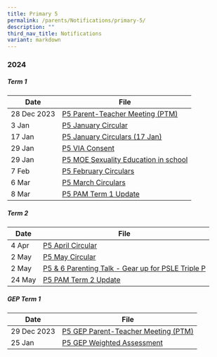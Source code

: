 ```yaml
---
title: Primary 5
permalink: /parents/Notifications/primary-5/
description: ""
third_nav_title: Notifications
variant: markdown
---
```

### **2024**

##### Term 1

| Date| File | 
| -------- | -------- |
|28 Dec 2023|[P5 Parent-Teacher Meeting (PTM)](/files/Notification%202024/P5/RGPS_N24_P5_001.pdf)|
|3 Jan|[P5 January Circular](/files/Notification%202024/P5/RGPS_N24_P5_002_P5_January_Circulars.pdf)|
|17 Jan|[P5 January Circulars (17 Jan)](/files/Notification%202024/P5/RGPS_N24_P5_008_P5_January_Circulars__17_January_.pdf)|
|29 Jan|[P5 VIA Consent](/files/Notification%202024/P5/P5_VIA_Consent_Form__RGPS_N24_P5_006_.pdf)|
|29 Jan|[P5 MOE Sexuality Education in school](/files/Notification%202024/P5/P5_PG_2024__RGPS_N24_P5_005_.pdf)|
|7 Feb|[P5 February Circulars](/files/Notification%202024/P5/RGPS_N24_P5_009_P5_February_Circulars.pdf)|
|6 Mar|[P5 March Circulars](/files/Notification%202024/P5/P5__March_Circulars.pdf)|
|8 Mar|[P5 PAM Term 1 Update](/files/Notification%202024/P5/Term_1_P5_PAM_update_2024.pdf)|

##### Term 2

| Date| File | 
| -------- | -------- |
|4 Apr|[P5 April Circular](/files/Notification%202024/P5/RGPS_N24_P5_019_P5_April_Circulars_Final.pdf)|
|2 May|[P5 May Circular](/files/Notification%202024/P5/RGPS_N24_P6_021_May_Circulars.pdf)|
|2 May|[P5 & 6 Parenting Talk - Gear up for PSLE Triple P](/files/Notification%202024/P6/P5_P6_Parenting_Talk___Gear_Up_for_PSLE_Triple_P_Flyer.pdf)|
|24 May|[P5 PAM Term 2 Update](/files/Notification%202024/P5/Term_2_2024_P5_PAM_Termly_Update.pdf)|

##### GEP Term 1

| Date| File | 
| -------- | -------- |
|29 Dec 2023|[P5 GEP Parent-Teacher Meeting (PTM)](/files/Notification%202024/P5%20GEP/RGPS_P5_GEP_N24_002.pdf)|
|25 Jan|[P5 GEP Weighted Assessment](/files/Notification%202024/P5%20GEP/RGPS_N24_P5_GEP_009_2024_Primary_5_GEP_Weighted_Assessment_Schedule.pdf)|